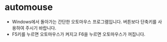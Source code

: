 # automouse
 - Windows에서 돌아가는 간단한 오토마우스 프로그램입니다. 버튼보다 단축키를 사용하여 주시기 바랍니다.
 - F5키를 누르면 오토마우스가 켜지고 F6을 누르면 오토마우스가 꺼집니다.
